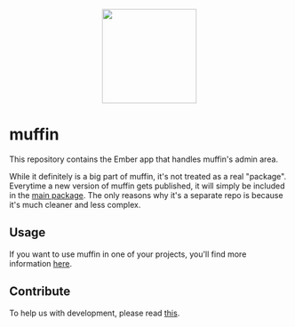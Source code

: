 <p align="center">
  <a href="http://muffin.cafe">
    <img src="http://i.imgur.com/buhMCWz.png" width="170">
  </a>
</p>

# muffin

This repository contains the Ember app that handles muffin's admin area.

While it definitely is a big part of muffin, it's not treated as a real "package". Everytime a new version of muffin gets published, it will simply be included in the [main package](https://github.com/small-cake/server). The only reasons why it's a separate repo is because it's much cleaner and less complex.

## Usage

If you want to use muffin in one of your projects, you'll find more information [here](https://github.com/small-cake/server).

## Contribute

To help us with development, please read [this](https://github.com/small-cake/server/blob/master/CONTRIBUTING.md).
